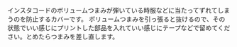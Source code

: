インスタコードのボリュームつまみが弾いている時服などに当たってずれてしまうのを防止するカバーです。
ボリュームつまみを引っ張ると抜けるので、その状態でいい感じにプリントした部品を入れていい感じにテープなどで留めてください。とめたらつまみを差し直します。